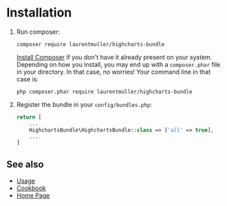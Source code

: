 # Installation

1. Run composer:

    ```console
    composer require laurentmuller/highcharts-bundle
    ```

   [Install Composer](https://getcomposer.org/download/) if you don't have it
   already present on your system. Depending on how you install, you may end up
   with a `composer.phar` file in your directory. In that case, no worries!
   Your command line in that case is:

   ```console
   php composer.phar require laurentmuller/highcharts-bundle
   ```

2. Register the bundle in your `config/bundles.php`:

    ```php
    return [
        ...
        HighchartsBundle\HighchartsBundle::class => ['all' => true],
        ...
    ]
    ```

## See also

- [Usage](usage.md)
- [Cookbook](cookbook.md)
- [Home Page](../README.md)
